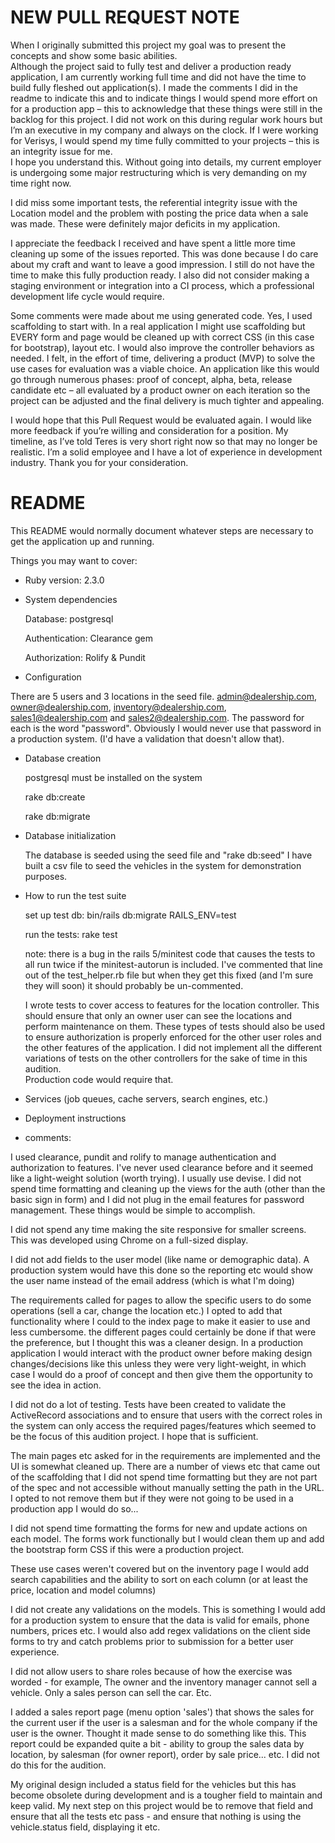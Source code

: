 # NEW PULL REQUEST NOTE

When I originally submitted this project my goal was to present the concepts and show some basic abilities.  
Although the project said to fully test and deliver a production ready application, I am currently working 
full time and did not have the time to build fully fleshed out application(s).  I made the comments I did 
in the readme to indicate this and to indicate things I would spend more effort on for a production app – 
this to acknowledge that these things were still in the backlog for this project. I did not work on this 
during regular work hours but I’m an executive in my company and always on the clock.  If I were working 
for Verisys, I would spend my time fully committed to your projects – this is an integrity issue for me.  
I hope you understand this.  Without going into details, my current employer is undergoing some major 
restructuring which is very demanding on my time right now.  


I did miss some important tests, the referential integrity issue with the Location model and the problem 
with posting the price data when a sale was made.  These were definitely major deficits in my application.


I appreciate the feedback I received and have spent a little more time cleaning up some of the issues 
reported.  This was done because I do care about my craft and want to leave a good impression.  I still 
do not have the time to make this fully production ready.  I also did not consider making a staging 
environment or integration into a CI process, which a professional development life cycle would require.


Some comments were made about me using generated code.  Yes, I used scaffolding to start with.  In a real 
application I might use scaffolding but EVERY form and page would be cleaned up with correct CSS (in this 
case for bootstrap), layout etc.  I would also improve the controller behaviors as needed.  I felt, in the 
effort of time, delivering a product (MVP) to solve the use cases for evaluation was a viable choice.  An 
application like this would go through numerous phases: proof of concept, alpha, beta, release candidate etc – 
all evaluated by a product owner on each iteration so the project can be adjusted and the final delivery is 
much tighter and appealing.


I would hope that this Pull Request would be evaluated again.  I would like more feedback if you’re willing 
and consideration for a position.  My timeline, as I’ve told Teres is very short right now so that may no 
longer be realistic.  I’m a solid employee and I have a lot of experience in development industry.  Thank 
you for your consideration.



# README


This README would normally document whatever steps are necessary to get the
application up and running.

Things you may want to cover:

* Ruby version: 2.3.0

* System dependencies

    Database: postgresql
    
    Authentication: Clearance gem
    
    Authorization: Rolify & Pundit

* Configuration

There are 5 users and 3 locations in the seed file.  admin@dealership.com, owner@dealership.com, inventory@dealership.com, 
sales1@dealership.com and sales2@dealership.com.   The password for each is the word "password".  Obviously I 
would never use that password in a production system.  (I'd have a validation that doesn't allow that).

* Database creation

    postgresql must be installed on the system
    
    rake db:create
    
    rake db:migrate
    

* Database initialization

    The database is seeded using the seed file and "rake db:seed"  I have built a csv file to seed the vehicles in the 
    system for demonstration purposes.
    
    

* How to run the test suite

    set up test db:   bin/rails db:migrate RAILS_ENV=test
    
    run the tests:  rake test
    
    note:  there is a bug in the rails 5/minitest code that causes the tests to all run twice if the minitest-autorun
    is included.  I've commented that line out of the test_helper.rb file but when they get this fixed (and I'm sure
    they will soon) it should probably be un-commented.
    
    I wrote tests to cover access to features for the location controller.  This should ensure that only an owner user
    can see the locations and perform maintenance on them.  These types of tests should also be used to ensure
    authorization is properly enforced for the other user roles and the other features of the application.  I did not
    implement all the different variations of tests on the other controllers for the sake of time in this audition.  
    Production code would require that.
    

* Services (job queues, cache servers, search engines, etc.)

* Deployment instructions

* comments:

I used clearance, pundit and rolify to manage authentication and authorization to features.  I've never used clearance before
and it seemed like a light-weight solution (worth trying).  I usually use devise.  I did not spend time formatting
and cleaning up the views for the auth (other than the basic sign in form) and I did not plug in the email features 
for password management.  These things would be simple to accomplish.


I did not spend any time making the site responsive for smaller screens.  This was developed using Chrome on a full-sized
display.


I did not add fields to the user model (like name or demographic data).  A production system would have this done so the 
 reporting etc would show the user name instead of the email address (which is what I'm doing)
 

The requirements called for pages to allow the specific users to do some operations (sell a car, change the location etc.)
I opted to add that functionality where I could to the index page to make it easier to use and less cumbersome.
the different pages could certainly be done if that were the preference, but I thought this was a cleaner design. 
In a production application I would interact with the product owner before making design changes/decisions like this
unless they were very light-weight, in which case I would do a proof of concept and then give them the opportunity
to see the idea in action.


I did not do a lot of testing.  Tests have been created to validate the ActiveRecord associations and to ensure that 
users with the correct roles in the system can only access the required pages/features which seemed to be the focus
of this audition project.   I hope that is sufficient.


The main pages etc asked for in the requirements are implemented and the UI is somewhat cleaned up.  There are a number
of views etc that came out of the scaffolding that I did not spend time formatting but they are not part of the spec
and not accessible without manually setting the path in the URL.  I opted to not remove them but if they were not going
to be used in a production app I would do so...


I did not spend time formatting the forms for new and update actions on each model.  The forms work functionally
but I would clean them up and add the bootstrap form CSS if this were a production project.

 
These use cases weren't covered but on the inventory page I would add search capabilities and the ability
 to sort on each column (or at least the price, location and model columns)


I did not create any validations on the models.  This is something I would add for a production system to 
ensure that the data is valid for emails, phone numbers, prices etc.  I would also add regex validations
on the client side forms to try and catch problems prior to submission for a better user experience.


I did not allow users to share roles because of how the exercise was worded - for example, The owner and the 
inventory manager cannot sell a vehicle.  Only a sales person can sell the car.  Etc.


I added a sales report page (menu option 'sales') that shows the sales for the current user if the user is
a salesman and for the whole company if the user is the owner.  Thought it made sense to do something like this.
This report could be expanded quite a bit - ability to group the sales data by location, by salesman (for owner report),
order by sale price... etc.  I did not do this for the audition.

My original design included a status field for the vehicles but this has become obsolete during development and
is a tougher field to maintain and keep valid.  My next step on this project would be to remove that field and 
ensure that all the tests etc pass - and ensure that nothing is using the vehicle.status field, displaying it etc.
